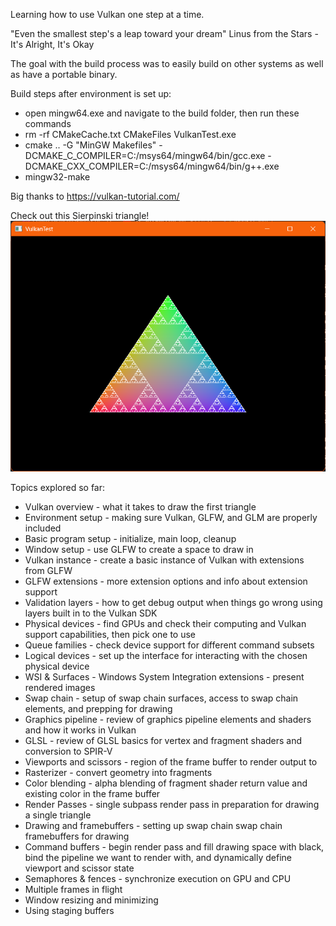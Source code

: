 Learning how to use Vulkan one step at a time.

"Even the smallest step's a leap toward your dream" Linus from the Stars - It's Alright, It's Okay

The goal with the build process was to easily build on other systems as well as have a portable binary.

Build steps after environment is set up:
- open mingw64.exe and navigate to the build folder, then run these commands
- rm -rf CMakeCache.txt CMakeFiles VulkanTest.exe
- cmake .. -G "MinGW Makefiles" -DCMAKE_C_COMPILER=C:/msys64/mingw64/bin/gcc.exe     -DCMAKE_CXX_COMPILER=C:/msys64/mingw64/bin/g++.exe
- mingw32-make

Big thanks to https://vulkan-tutorial.com/

Check out this Sierpinski triangle!
![Image of a Sierpinski triangle rendered by VulkanTest](SierpinskiTriangle.png)


Topics explored so far:
- Vulkan overview - what it takes to draw the first triangle
- Environment setup - making sure Vulkan, GLFW, and GLM are properly included
- Basic program setup - initialize, main loop, cleanup
- Window setup - use GLFW to create a space to draw in
- Vulkan instance - create a basic instance of Vulkan with extensions from GLFW
- GLFW extensions - more extension options and info about extension support
- Validation layers - how to get debug output when things go wrong using layers built in to the Vulkan SDK
- Physical devices - find GPUs and check their computing and Vulkan support capabilities, then pick one to use
- Queue families - check device support for different command subsets
- Logical devices - set up the interface for interacting with the chosen physical device
- WSI & Surfaces - Windows System Integration extensions - present rendered images
- Swap chain - setup of swap chain surfaces, access to swap chain elements, and prepping for drawing
- Graphics pipeline - review of graphics pipeline elements and shaders and how it works in Vulkan
- GLSL - review of GLSL basics for vertex and fragment shaders and conversion to SPIR-V
- Viewports and scissors - region of the frame buffer to render output to
- Rasterizer - convert geometry into fragments
- Color blending - alpha blending of fragment shader return value and existing color in the frame buffer
- Render Passes - single subpass render pass in preparation for drawing a single triangle
- Drawing and framebuffers - setting up swap chain swap chain framebuffers for drawing
- Command buffers - begin render pass and fill drawing space with black, bind the pipeline we want to render with, and dynamically define viewport and scissor state
- Semaphores & fences - synchronize execution on GPU and CPU
- Multiple frames in flight
- Window resizing and minimizing
- Using staging buffers
